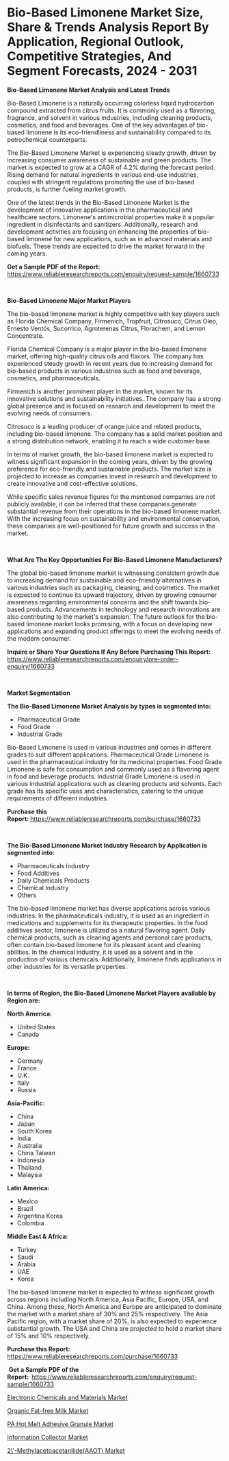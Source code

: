 <p><h1>Bio-Based Limonene Market Size, Share & Trends Analysis Report By Application, Regional Outlook, Competitive Strategies, And Segment Forecasts, 2024 - 2031</h1></p><p><strong>Bio-Based Limonene Market Analysis and Latest Trends</strong></p>
<p><p>Bio-Based Limonene is a naturally occurring colorless liquid hydrocarbon compound extracted from citrus fruits. It is commonly used as a flavoring, fragrance, and solvent in various industries, including cleaning products, cosmetics, and food and beverages. One of the key advantages of bio-based limonene is its eco-friendliness and sustainability compared to its petrochemical counterparts.</p><p>The Bio-Based Limonene Market is experiencing steady growth, driven by increasing consumer awareness of sustainable and green products. The market is expected to grow at a CAGR of 4.2% during the forecast period. Rising demand for natural ingredients in various end-use industries, coupled with stringent regulations promoting the use of bio-based products, is further fueling market growth.</p><p>One of the latest trends in the Bio-Based Limonene Market is the development of innovative applications in the pharmaceutical and healthcare sectors. Limonene's antimicrobial properties make it a popular ingredient in disinfectants and sanitizers. Additionally, research and development activities are focusing on enhancing the properties of bio-based limonene for new applications, such as in advanced materials and biofuels. These trends are expected to drive the market forward in the coming years.</p></p>
<p><strong>Get a Sample PDF of the Report:&nbsp;</strong> <a href="https://www.reliableresearchreports.com/enquiry/request-sample/1660733">https://www.reliableresearchreports.com/enquiry/request-sample/1660733</a></p>
<p>&nbsp;</p>
<p><strong>Bio-Based Limonene Major Market Players</strong></p>
<p><p>The bio-based limonene market is highly competitive with key players such as Florida Chemical Company, Firmenich, Tropfruit, Citrosuco, Citrus Oleo, Ernesto Ventós, Sucorrico, Agroterenas Citrus, Florachem, and Lemon Concentrate. </p><p>Florida Chemical Company is a major player in the bio-based limonene market, offering high-quality citrus oils and flavors. The company has experienced steady growth in recent years due to increasing demand for bio-based products in various industries such as food and beverage, cosmetics, and pharmaceuticals.</p><p>Firmenich is another prominent player in the market, known for its innovative solutions and sustainability initiatives. The company has a strong global presence and is focused on research and development to meet the evolving needs of consumers.</p><p>Citrosuco is a leading producer of orange juice and related products, including bio-based limonene. The company has a solid market position and a strong distribution network, enabling it to reach a wide customer base.</p><p>In terms of market growth, the bio-based limonene market is expected to witness significant expansion in the coming years, driven by the growing preference for eco-friendly and sustainable products. The market size is projected to increase as companies invest in research and development to create innovative and cost-effective solutions.</p><p>While specific sales revenue figures for the mentioned companies are not publicly available, it can be inferred that these companies generate substantial revenue from their operations in the bio-based limonene market. With the increasing focus on sustainability and environmental conservation, these companies are well-positioned for future growth and success in the market.</p></p>
<p>&nbsp;</p>
<p><strong>What Are The Key Opportunities For Bio-Based Limonene Manufacturers?</strong></p>
<p><p>The global bio-based limonene market is witnessing consistent growth due to increasing demand for sustainable and eco-friendly alternatives in various industries such as packaging, cleaning, and cosmetics. The market is expected to continue its upward trajectory, driven by growing consumer awareness regarding environmental concerns and the shift towards bio-based products. Advancements in technology and research innovations are also contributing to the market's expansion. The future outlook for the bio-based limonene market looks promising, with a focus on developing new applications and expanding product offerings to meet the evolving needs of the modern consumer.</p></p>
<p><strong>Inquire or Share Your Questions If Any Before Purchasing This Report:</strong> <a href="https://www.reliableresearchreports.com/enquiry/pre-order-enquiry/1660733">https://www.reliableresearchreports.com/enquiry/pre-order-enquiry/1660733</a></p>
<p>&nbsp;</p>
<p><strong>Market Segmentation</strong></p>
<p><strong>The Bio-Based Limonene Market Analysis by types is segmented into:</strong></p>
<p><ul><li>Pharmaceutical Grade</li><li>Food Grade</li><li>Industrial Grade</li></ul></p>
<p><p>Bio-Based Limonene is used in various industries and comes in different grades to suit different applications. Pharmaceutical Grade Limonene is used in the pharmaceutical industry for its medicinal properties. Food Grade Limonene is safe for consumption and commonly used as a flavoring agent in food and beverage products. Industrial Grade Limonene is used in various industrial applications such as cleaning products and solvents. Each grade has its specific uses and characteristics, catering to the unique requirements of different industries.</p></p>
<p><strong>Purchase this Report:&nbsp;</strong><a href="https://www.reliableresearchreports.com/purchase/1660733">https://www.reliableresearchreports.com/purchase/1660733</a></p>
<p>&nbsp;</p>
<p><strong>The Bio-Based Limonene Market Industry Research by Application is segmented into:</strong></p>
<p><ul><li>Pharmaceuticals Industry</li><li>Food Additives</li><li>Daily Chemicals Products</li><li>Chemical Industry</li><li>Others</li></ul></p>
<p><p>The bio-based limonene market has diverse applications across various industries. In the pharmaceuticals industry, it is used as an ingredient in medications and supplements for its therapeutic properties. In the food additives sector, limonene is utilized as a natural flavoring agent. Daily chemical products, such as cleaning agents and personal care products, often contain bio-based limonene for its pleasant scent and cleaning abilities. In the chemical industry, it is used as a solvent and in the production of various chemicals. Additionally, limonene finds applications in other industries for its versatile properties.</p></p>
<p>&nbsp;</p>
<p><strong>In terms of Region, the Bio-Based Limonene Market Players available by Region are:</strong></p>
<p>
    <p> <strong> North America: </strong>
        <ul>
            <li>United States</li>
            <li>Canada</li>
        </ul>
        </p> 
    <p> <strong> Europe: </strong>
        <ul>
            <li>Germany</li>
            <li>France</li>
            <li>U.K.</li>
            <li>Italy</li>
            <li>Russia</li>
        </ul>
        </p> 
    <p> <strong> Asia-Pacific: </strong>
        <ul>
            <li>China</li>
            <li>Japan</li>
            <li>South Korea</li>
            <li>India</li>
            <li>Australia</li>
            <li>China Taiwan</li>
            <li>Indonesia</li>
            <li>Thailand</li>
            <li>Malaysia</li>
        </ul>
        </p> 
    <p> <strong> Latin America: </strong>
        <ul>
            <li>Mexico</li>
            <li>Brazil</li>
            <li>Argentina Korea</li>
            <li>Colombia</li>
        </ul>
        </p> 
    <p> <strong> Middle East & Africa: </strong>
        <ul>
            <li>Turkey</li>
            <li>Saudi</li>
            <li>Arabia</li>
            <li>UAE</li>
            <li>Korea</li>
        </ul>
    </p>
    </p>
<p><p>The bio-based limonene market is expected to witness significant growth across regions including North America, Asia Pacific, Europe, USA, and China. Among these, North America and Europe are anticipated to dominate the market with a market share of 30% and 25% respectively. The Asia Pacific region, with a market share of 20%, is also expected to experience substantial growth. The USA and China are projected to hold a market share of 15% and 10% respectively.</p></p>
<p><strong>Purchase this Report: </strong><a href="https://www.reliableresearchreports.com/purchase/1660733">https://www.reliableresearchreports.com/purchase/1660733</a></p>
<p>&nbsp;<strong>Get a Sample PDF of the Report:&nbsp;&nbsp;</strong><a href="https://www.reliableresearchreports.com/enquiry/request-sample/1660733">https://www.reliableresearchreports.com/enquiry/request-sample/1660733</a></p>
<p><strong></strong></p>
<p><p><a href="https://view.publitas.com/reportprime-1/electronic-chemicals-and-materials-market-analysis-examines-its-scope-on-growth-opportunities-and-forecasted-trends-spanning-from-2024-to-2031/">Electronic Chemicals and Materials Market</a></p><p><a href="https://noble-drawer-34c.notion.site/Organic-Fat-free-Milk-Market-Size-Furnishes-Valuable-Information-Encompassing-Market-Share-Market-T-9ae1a17cf90a4b6684064e36871961ac">Organic Fat-free Milk Market</a></p><p><a href="https://iodized-pantydraco-05c.notion.site/PA-Hot-Melt-Adhesive-Granule-Market-Size-Growth-Outlook-from-2024-to-2031-projecting-at-Market-s-T-d1d6caf008ca4bec8ce0a87152814ead">PA Hot Melt Adhesive Granule Market</a></p><p><a href="https://view.publitas.com/reportprime-1/information-collector-market-size-and-examines-its-market-scope-with-a-primary-focus-on-growth-opportunities-and-forecasted-trends-spanning-from-2024-to-2031/">Information Collector Market</a></p><p><a href="https://three-jumbo-f6d.notion.site/2-Methylacetoacetanilide-AAOT-Market-Size-and-Examines-its-Market-Scope-with-a-Primary-Focus-on-db758bbecc524ed29a60570681f0c3c6">2\'-Methylacetoacetanilide(AAOT) Market</a></p></p>